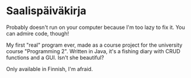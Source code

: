 # Saalispäiväkirja

Probably doesn't run on your computer because I'm too lazy to fix it. You can admire code, though!

My first "real" program ever, made as a course project for the university course "Programming 2". Written in Java, it's a fishing diary with CRUD functions and a GUI. Isn't she beautiful?

Only available in Finnish, I'm afraid.


